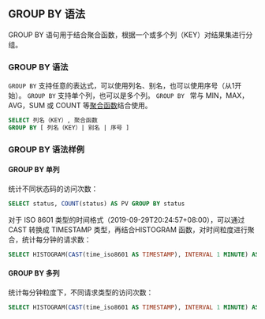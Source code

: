 ## GROUP BY 语法

GROUP BY 语句用于结合聚合函数，根据一个或多个列（KEY）对结果集进行分组。

### GROUP BY 语法

`GROUP BY` 支持任意的表达式，可以使用列名、别名，也可以使用序号（从1开始）。
`GROUP BY` 支持单个列，也可以是多个列。
`GROUP BY ` 常与 MIN，MAX，AVG，SUM 或 COUNT 等[聚合函数]()结合使用。

```sql
SELECT 列名（KEY）, 聚合函数
GROUP BY [ 列名（KEY）| 别名 | 序号 ]
```

### GROUP BY 语法样例

#### GROUP BY 单列

统计不同状态码的访问次数：

```sql
SELECT status, COUNT(status) AS PV GROUP BY status
```

对于 ISO 8601 类型的时间格式（2019-09-29T20:24:57+08:00），可以通过 CAST 转换成 TIMESTAMP 类型，再结合HISTOGRAM 函数，对时间粒度进行聚合，统计每分钟的请求数：

```sql
SELECT HISTOGRAM(CAST(time_iso8601 AS TIMESTAMP), INTERVAL 1 MINUTE) AS dt, COUNT(1) AS pv GROUP BY dt
```

#### GROUP BY 多列

统计每分钟粒度下，不同请求类型的访问次数：

```sql
SELECT HISTOGRAM(CAST(time_iso8601 AS TIMESTAMP), INTERVAL 1 MINUTE) AS dt, COUNT(1) AS pv, method GROUP BY dt, method
```
